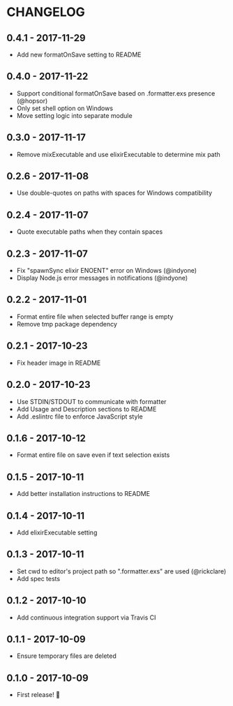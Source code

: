 # CHANGELOG

## 0.4.1 - 2017-11-29

* Add new formatOnSave setting to README

## 0.4.0 - 2017-11-22

* Support conditional formatOnSave based on .formatter.exs presence (@hopsor)
* Only set shell option on Windows
* Move setting logic into separate module

## 0.3.0 - 2017-11-17

* Remove mixExecutable and use elixirExecutable to determine mix path

## 0.2.6 - 2017-11-08

* Use double-quotes on paths with spaces for Windows compatibility

## 0.2.4 - 2017-11-07

* Quote executable paths when they contain spaces

## 0.2.3 - 2017-11-07

* Fix "spawnSync elixir ENOENT" error on Windows (@indyone)
* Display Node.js error messages in notifications (@indyone)

## 0.2.2 - 2017-11-01

* Format entire file when selected buffer range is empty
* Remove tmp package dependency

## 0.2.1 - 2017-10-23

* Fix header image in README

## 0.2.0 - 2017-10-23

* Use STDIN/STDOUT to communicate with formatter
* Add Usage and Description sections to README
* Add .eslintrc file to enforce JavaScript style

## 0.1.6 - 2017-10-12

* Format entire file on save even if text selection exists

## 0.1.5 - 2017-10-11

* Add better installation instructions to README

## 0.1.4 - 2017-10-11

* Add elixirExecutable setting

## 0.1.3 - 2017-10-11

* Set cwd to editor's project path so ".formatter.exs" are used (@rickclare)
* Add spec tests

## 0.1.2 - 2017-10-10

* Add continuous integration support via Travis CI

## 0.1.1 - 2017-10-09

* Ensure temporary files are deleted

## 0.1.0 - 2017-10-09

* First release! 🎉
